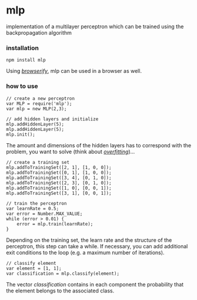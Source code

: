 # mlp #

implementation of a multilayer perceptron which can be trained using the backpropagation algorithm

### installation ###

	npm install mlp

Using *[browserify](https://github.com/substack/node-browserify)*, mlp can be used in a browser as well.

### how to use ###

	// create a new perceptron
	var MLP = require('mlp');
	var mlp = new MLP(2,3);

	// add hidden layers and initialize
	mlp.addHiddenLayer(5);
	mlp.addHiddenLayer(5);
	mlp.init();

The amount and dimensions of the hidden layers has to correspond with the problem, 
you want to solve (think about *[overfitting](http://en.wikipedia.org/wiki/Overfitting)*)...

	// create a training set
	mlp.addToTrainingSet([2, 1], [1, 0, 0]);
	mlp.addToTrainingSet([0, 1], [1, 0, 0]);
	mlp.addToTrainingSet([3, 4], [0, 1, 0]);
	mlp.addToTrainingSet([2, 3], [0, 1, 0]);
	mlp.addToTrainingSet([1, 0], [0, 0, 1]);
	mlp.addToTrainingSet([3, 1], [0, 0, 1]);

	// train the perceptron
	var learnRate = 0.5;
	var error = Number.MAX_VALUE;
	while (error > 0.01) {
		error = mlp.train(learnRate);
	}

Depending on the training set, the learn rate and the structure of the perceptron, this step can take a while.
If necessary, you can add additional exit conditions to the loop (e.g. a maximum number of iterations).

	// classify element
	var element = [1, 1];
	var classification = mlp.classify(element);

The vector *classification* contains in each component the probability
that the element belongs to the associated class.